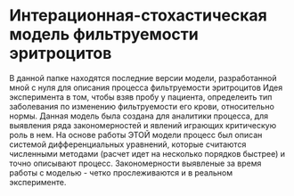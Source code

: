 # Интерационная-стохастическая модель фильтруемости эритроцитов
В данной папке находятся последние версии модели, разработанной мной с нуля для описания процесса фильтруемости эритроцитов
Идея эксперимента в том, чтобы взяв пробу у пациента, определеить тип заболевания по изменению фильтруемости его крови, относительно нормы.
Данная модель была создана для аналитики процесса, для выявления ряда закономерностей и явлений играющих критическую роль в нем.
На основе работы ЭТОЙ модели процесс был описан системой дифференциальных уравнений, которые считаются численными методами (расчет идет на несколько порядков быстрее)
и точно описывают процесс. Закономерности выявленые за время работы с моделью - четко прослеживаются и в реальном эксперименте.

